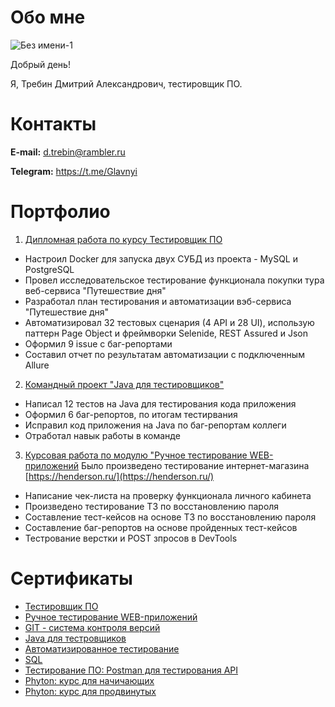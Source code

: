 # Обо мне
![Без имени-1](https://user-images.githubusercontent.com/99739699/196865280-47de04a0-0d77-43bd-b401-d73a6dcfb20f.png)


Добрый день!

Я, Требин Дмитрий Александрович, тестировщик ПО.

# Контакты

**E-mail:** [d.trebin@rambler.ru](mailto:d.trebin@rambler.ru)

**Telegram:** https://t.me/Glavnyi 

# Портфолио

1. [Дипломная работа по курсу Тестировщик ПО](https://github.com/TrebinD/Diplom_JourneyDay)
* Настроил Docker для запуска двух CУБД из проекта - MySQL и PostgreSQL
* Провел исследовательское тестирование функционала покупки тура веб-сервиса "Путешествие дня"
* Разработал план тестирования и автоматизации вэб-сервиса "Путешествие дня"
* Автоматизировал 32 тестовых сценария (4 API и 28 UI), использую паттерн Page Object и фреймворки Selenide, REST Assured и Json
* Оформил 9 issue с баг-репортами
* Составил отчет по результатам автоматизации с подключенным Allure

2. [Командный проект "Java для тестировщиков"](https://github.com/TrebinD/TeamDiplom)
* Написал 12 тестов на Java для тестирования кода приложения
* Оформил 6 баг-репортов, по итогам тестирвания
* Исправил код приложения на Java по баг-репортам коллеги
* Отработал навык работы в команде

3. [Курсовая работа по модулю "Ручное тестирование WEB-приложений](https://docs.google.com/spreadsheets/d/1FCjOs23YzZfVnsY3imJJecxVwGcPKA3fYFAdsadHD-E/edit#gid=0)
 Было произведено тестирование интернет-магазина [https://henderson.ru/](https://henderson.ru/)
* Написание чек-листа на проверку функционала личного кабинета
* Произведено тестирование TЗ по восстановлению пароля
* Составление тест-кейсов на основе ТЗ по восстановлению пароля
* Составление баг-репортов на основе пройденных тест-кейсов
* Тестрование верстки и POST зпросов в DevTools

# Сертификаты

* [Тестировщик ПО](./pdf/Test_PO.pdf)
* [Ручное тестирование WEB-приложений](./pdf/Manual_Test.pdf)
* [GIT - система контроля версий](./pdf/Git.pdf)
* [Java для тестровщиков](./pdf/Java_for_test.pdf)
* [Автоматизированное тестирование](./pdf/Auto_Test.pdf)
* [SQL](./pdf/stepik-certificate-SQL.pdf)
* [Тестирование ПО: Postman для тестирования API](./pdf/stepik-certificate-Postman.pdf)
* [Phyton: курс для начичающих](./pdf/phyton_low.pdf)
* [Phyton: курс для продвинутых ](./pdf/phyton_high.pdf)



